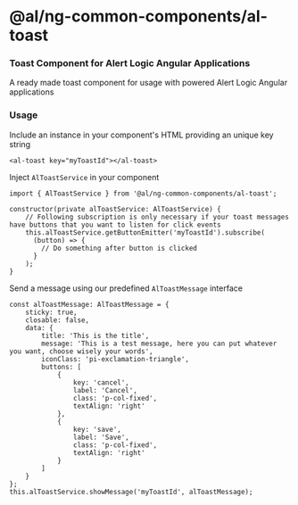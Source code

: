   @al/ng-common-components/al-toast
=========
### Toast Component for Alert Logic Angular Applications

A ready made toast component for usage with powered Alert Logic Angular applications

### Usage

Include an instance in your component's HTML providing an unique key string

````
<al-toast key="myToastId"></al-toast>
````

Inject `AlToastService` in your component

````
import { AlToastService } from '@al/ng-common-components/al-toast';

constructor(private alToastService: AlToastService) {
    // Following subscription is only necessary if your toast messages have buttons that you want to listen for click events
    this.alToastService.getButtonEmitter('myToastId').subscribe(
      (button) => {
        // Do something after button is clicked
      }
    );
}
````

Send a message using our predefined `AlToastMessage` interface
````
const alToastMessage: AlToastMessage = {
    sticky: true,
    closable: false,
    data: {
        title: 'This is the title',
        message: 'This is a test message, here you can put whatever you want, choose wisely your words',
        iconClass: 'pi-exclamation-triangle',
        buttons: [
            {
                key: 'cancel',
                label: 'Cancel',
                class: 'p-col-fixed',
                textAlign: 'right'
            },
            {
                key: 'save',
                label: 'Save',
                class: 'p-col-fixed',
                textAlign: 'right'
            }
        ]
    }
};
this.alToastService.showMessage('myToastId', alToastMessage);
````

